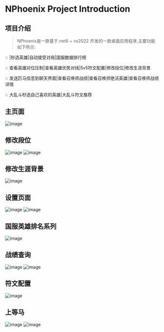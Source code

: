 # NPhoenix Project Introduction

## 项目介绍
> NPhoenix是一款基于.net6 + vs2022 开发的一款桌面应用程序,主要功能如下所示:

💡 	|秒选英雄|自动接受对局|国服数据排行榜

💡	查看英雄对位压制|查看英雄优势对线|5v5符文配置|修改段位|修改生涯背景

💡	发送匹马信息到聊天界面|查看召唤师战绩|查看召唤师绝活英雄|查看召唤师战绩详情

💡  大乱斗秒选自己喜欢的英雄|大乱斗符文推荐

## 主页面
![image](https://github.com/BruceQiu1996/NPhoenix/tree/master/Screenshots/main.jpg)
## 修改段位
![image](https://github.com/BruceQiu1996/NPhoenix/tree/master/Screenshots/rankmodify.jpg)
![image](https://github.com/BruceQiu1996/NPhoenix/tree/master/Screenshots/rankmodify1.jpg)
## 修改生涯背景
![image](https://github.com/BruceQiu1996/NPhoenix/tree/master/Screenshots/back.jpg)
## 设置页面
![image](https://github.com/BruceQiu1996/NPhoenix/tree/master/Screenshots/settings.jpg)
![image](https://github.com/BruceQiu1996/NPhoenix/tree/master/Screenshots/setting1.jpg)
## 国服英雄排名系列
![image](https://github.com/BruceQiu1996/NPhoenix/tree/master/Screenshots/herodata.jpg)
## 战绩查询
![image](https://github.com/BruceQiu1996/NPhoenix/tree/master/Screenshots/record.jpg)
![image](https://github.com/BruceQiu1996/NPhoenix/tree/master/Screenshots/record1.jpg)
## 符文配置
![image](https://github.com/BruceQiu1996/NPhoenix/tree/master/Screenshots/rune.jpg)
## 上等马
![image](https://github.com/BruceQiu1996/NPhoenix/tree/master/Screenshots/horse.jpg)
![image](https://github.com/BruceQiu1996/NPhoenix/tree/master/Screenshots/horse1.jpg)
